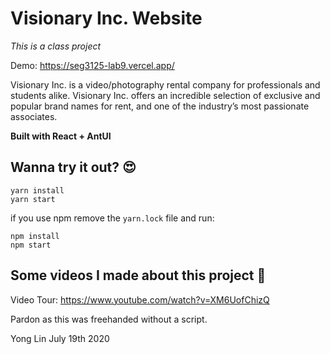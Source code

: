 # Visionary Inc. Website

_This is a class project_

Demo: https://seg3125-lab9.vercel.app/

Visionary Inc. is a video/photography rental company for professionals and students
alike. Visionary Inc. offers an incredible selection of exclusive and popular brand names
for rent, and one of the industry’s most passionate associates.

**Built with React + AntUI**

## Wanna try it out? 😍

```
yarn install
yarn start
```

if you use npm remove the `yarn.lock` file and run:

```
npm install
npm start
```

## Some videos I made about this project 🙈
Video Tour: https://www.youtube.com/watch?v=XM6UofChizQ

Pardon as this was freehanded without a script.

Yong Lin July 19th 2020
